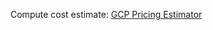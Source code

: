 Compute cost estimate:
[GCP Pricing Estimator](https://cloud.google.com/products/calculator?hl=en&dl=CjhDaVJsWm1WallqWTRaaTAxTldZMExUUXpOV1l0WWpReU9TMHdZakE0WkdFM01qUmxPRGtRQVE9PRAcGiQ3Mjk4QTExMS03OTAxLTQyREUtOTMxOS1EQkJBNUM3NDUxNjI)